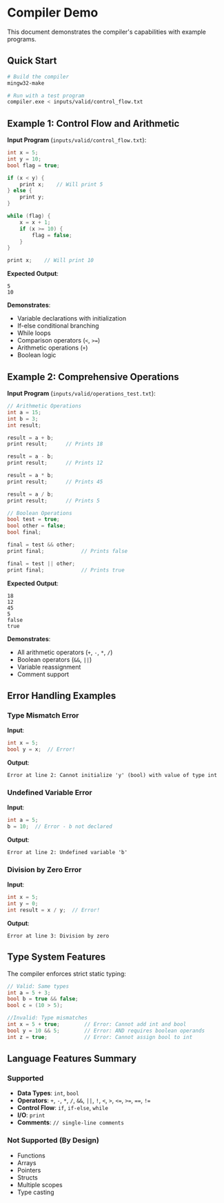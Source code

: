 # Compiler Demo

This document demonstrates the compiler's capabilities with example programs.

## Quick Start

```bash
# Build the compiler
mingw32-make

# Run with a test program
compiler.exe < inputs/valid/control_flow.txt
```

## Example 1: Control Flow and Arithmetic

**Input Program** (`inputs/valid/control_flow.txt`):
```c
int x = 5;
int y = 10;
bool flag = true;

if (x < y) {
    print x;    // Will print 5
} else {
    print y;
}

while (flag) {
    x = x + 1;
    if (x >= 10) {
        flag = false;
    }
}

print x;    // Will print 10
```

**Expected Output**:
```
5
10
```

**Demonstrates**:
- Variable declarations with initialization
- If-else conditional branching
- While loops
- Comparison operators (`<`, `>=`)
- Arithmetic operations (`+`)
- Boolean logic

## Example 2: Comprehensive Operations

**Input Program** (`inputs/valid/operations_test.txt`):
```c
// Arithmetic Operations
int a = 15;
int b = 3;
int result;

result = a + b;
print result;      // Prints 18

result = a - b;
print result;      // Prints 12

result = a * b;
print result;      // Prints 45

result = a / b;
print result;      // Prints 5

// Boolean Operations
bool test = true;
bool other = false;
bool final;

final = test && other;
print final;            // Prints false

final = test || other;
print final;            // Prints true
```

**Expected Output**:
```
18
12
45
5
false
true
```

**Demonstrates**:
- All arithmetic operators (`+`, `-`, `*`, `/`)
- Boolean operators (`&&`, `||`)
- Variable reassignment
- Comment support

## Error Handling Examples

### Type Mismatch Error

**Input**:
```c
int x = 5;
bool y = x;  // Error!
```

**Output**:
```
Error at line 2: Cannot initialize 'y' (bool) with value of type int
```

### Undefined Variable Error

**Input**:
```c
int a = 5;
b = 10;  // Error - b not declared
```

**Output**:
```
Error at line 2: Undefined variable 'b'
```

### Division by Zero Error

**Input**:
```c
int x = 5;
int y = 0;
int result = x / y;  // Error!
```

**Output**:
```
Error at line 3: Division by zero
```

## Type System Features

The compiler enforces strict static typing:

```c
// Valid: Same types
int a = 5 + 3;
bool b = true && false;
bool c = (10 > 5);

//Invalid: Type mismatches
int x = 5 + true;        // Error: Cannot add int and bool
bool y = 10 && 5;        // Error: AND requires boolean operands
int z = true;            // Error: Cannot assign bool to int
```

## Language Features Summary

### Supported
- **Data Types**: `int`, `bool`
- **Operators**: `+`, `-`, `*`, `/`, `&&`, `||`, `!`, `<`, `>`, `<=`, `>=`, `==`, `!=`
- **Control Flow**: `if`, `if-else`, `while`
- **I/O**: `print`
- **Comments**: `// single-line comments`

### Not Supported (By Design)
- Functions
- Arrays
- Pointers
- Structs
- Multiple scopes
- Type casting

